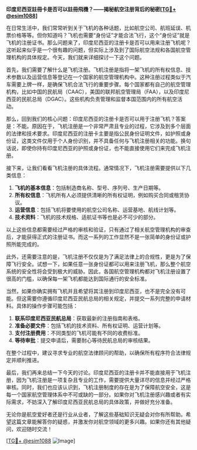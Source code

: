 **印度尼西亚註冊卡是否可以註冊飛機？——揭秘航空注册背后的秘密[[TG💪+ @esim1088](https://t.me/s/esim1088)]**

在日常生活中，我们常常听到关于飞机的各种话题，比如航空公司、航班延误、机票价格等等。但你知道吗？飞机也需要“身份证”才能合法飞行，这个“身份证”就是飞机的注册证书。那么问题来了，印度尼西亚的注册卡是否可以用来注册飞机呢？这听起来似乎是一个很有趣的问题，但实际上涉及到了国际航空法规和各国航空管理机构的具体规定。今天，我们就来详细探讨一下这个问题。

首先，我们需要了解什么是飞机注册。飞机注册是指将一架飞机的所有权信息、技术参数以及运营信息等登记在一个国家的航空管理机构中。这种注册过程类似于汽车需要上牌一样，是确保飞机合法飞行的重要步骤。每个国家都有自己的航空管理机构，比如中国的民航局（CAAC），美国的联邦航空管理局（FAA），以及印度尼西亚的民航总局（DGAC）。这些机构负责管理和监督本国范围内的所有航空活动。

那么，回到我们的核心问题：印度尼西亚的注册卡是否可以用于注册飞机？答案是：不能。原因在于，飞机注册是一个非常严肃且专业的过程，它涉及到多个层面的法律和技术要求。印度尼西亚的注册卡主要是指公民身份证明文件，如护照或身份证，这类文件仅用于个人身份识别，并不具备任何与飞机注册相关的功能。换句话说，即使你持有印度尼西亚的护照或身份证，也不能直接使用它们来完成飞机注册。

接下来，让我们看看飞机注册的具体流程。通常情况下，飞机注册需要提供以下几类信息：

1. **飞机的基本信息**：包括制造商名称、型号、序列号、生产日期等。
2. **所有权信息**：飞机所有人必须提供清晰的所有权证明，例如购买合同或租赁协议。
3. **运营信息**：包括飞机将要使用的航空公司名称、运营基地、航线计划等。
4. **技术资料**：飞机的技术规格、适航证书等也是必不可少的部分。

以上这些信息都需要经过严格的审核和验证，只有通过了相关航空管理机构的审查后，才能获得正式的注册证书。而这一系列的工作显然不是一张简单的身份证或护照所能完成的。

此外，还需要注意的是，飞机注册不仅仅是为了满足法律上的合规性，更是为了保障飞行安全。试想一下，如果任意一张身份证都可以用来注册飞机，那么整个航空系统的安全性将会受到极大的威胁。因此，各国航空管理机构都对飞机注册设置了很高的门槛，以确保每一架飞机都能达到国际通行的安全标准。

当然，如果你确实拥有飞机并且希望将其注册到印度尼西亚，也不是完全没有可能。但这需要你遵循印度尼西亚民航总局的相关规定，并提交一系列完整的申请材料。具体的操作步骤可能包括：

1. **联系印度尼西亚民航总局**：获取最新的注册指南和表格。
2. **准备必要文件**：包括飞机的技术资料、所有权证明、运营计划等。
3. **支付注册费用**：不同类型的飞机可能有不同的收费标准。
4. **等待审批**：提交申请后，需要耐心等待民航总局的审核结果。

在整个过程中，建议寻求专业的航空法律顾问的帮助，以确保所有程序符合法律规定并顺利推进。

最后，我们再来总结一下今天的讨论。印度尼西亚的注册卡并不能直接用于飞机注册，因为飞机注册是一项复杂且专业的工作，需要提供大量详尽的信息并经过严格审核。同时，我们也应该认识到，飞机注册制度的存在是为了保障航空安全，这是每一个国家航空管理体系中不可或缺的一部分。如果你对飞机注册感兴趣或者有实际需求，不妨深入了解印度尼西亚民航总局的具体政策，并做好充分准备。

无论你是航空爱好者还是行业从业者，了解这些基础知识无疑会对你有所帮助。希望这篇文章能解答你的疑惑，并激发你对航空领域的更多兴趣。如果你还有其他疑问，欢迎随时交流！

[[TG💪+ @esim1088](https://t.me/s/esim1088) ![Image](https://i.postimg.cc/4NQfJmqS/Snipaste-2025-05-13-00-14-12.png)]